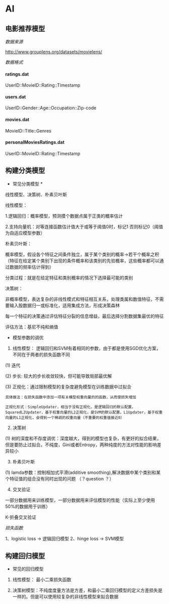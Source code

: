 # AI

## 电影推荐模型 ##

*数据来源*

http://www.grouplens.org/datasets/movielens/

*数据格式*

#### ratings.dat ####

UserID::MovieID::Rating::Timestamp

#### users.dat ####
UserID::Gender::Age::Occupation::Zip-code

#### movies.dat ####
MovieID::Title::Genres

#### personalMoviesRatings.dat ####
UserID::MovieID::Rating::Timestamp

## 构建分类模型 ##

* 常见分类模型 *

线性模型、决策树、朴素贝叶斯

线性模型：

1.逻辑回归：概率模型，预测摸个数据点属于正类的概率估计

2.支持向量机：对等连接函数估计值大于或等于阈值0时，标记1 否则标记0（阈值为自适应模型参数）

朴素贝叶斯：

概率模型，假设各个特征之间条件独立，属于某个类别的概率->若干个概率之积（特征在给定某个类别下出现的条件概率和该类别的先验概率，这些概率都可以通过数据的频率估计得到）

分类过程：就是在给定特征和类别概率的情况下选择最可能的类别

决策树：

非概率模型，表达复杂的非线性模式和特征相互关系，处理类属和数值特征，不需要输入股数据归一或标准化，适用集成方法，形成决策森林

每一个特征的决策通过评估特征分裂的信息增益，最后选择分割数据集最优的特征

评估方法：基尼不纯和熵值

* 模型参数的调优

1. 线性模型： 逻辑回归和SVM有着相同的参数，由于都是使用SGD优化方案，不同在于两者的损失函数不同

(1) 迭代

(2) 步长: 较大的步长收敛较快，但可能导致局部最优解

(3) 正规化：通过限制模型的复杂度避免模型在训练数据中过拟合

    具体做法：在损失函数中添加一项有关模型权重向量的的函数，从而使损失增加

    正规化形式：SimpleUpdater，相当于没有正规化，是逻辑回归的默认配置，SquaredL2Updater，基于权重向量的L2正规化，是SVM的默认配置，L1Updater，基于权重向量的L1正规化，会得到一个稀疏的权重向量（不重要的权重值接近0）

2. 决策树

(1) 树的深度和不存度调优：深度越大，得到的模型也复杂，有更好的拟合结果，但是要防止过拟合。不纯度，Gini或者Entropy，两种纯度的方法对性能的影响差异较小

3. 朴素贝叶斯

(1) lamda参数：控制相加式平滑(additive smoothing),解决数据中某个类别和某个特征值的组合没有同时出现的问题 （？question ？）

4. 交叉验证

一部分数据用来训练模型，一部分数据用来评估模型的性能（实际上至少使用50%的数据用于训练）

K-折叠交叉验证

*损失函数*

1、logistic loss -> 逻辑回归模型  2、hinge loss -> SVM模型

## 构建回归模型 ##

* 常见的回归模型

1. 线性模型： 最小二乘损失函数

2. 决策树模型：不纯度度量方法是方差，和最小二乘回归模型的定义方差损失是一样的。但是可以使用较复杂的非线性模型来拟合数据





